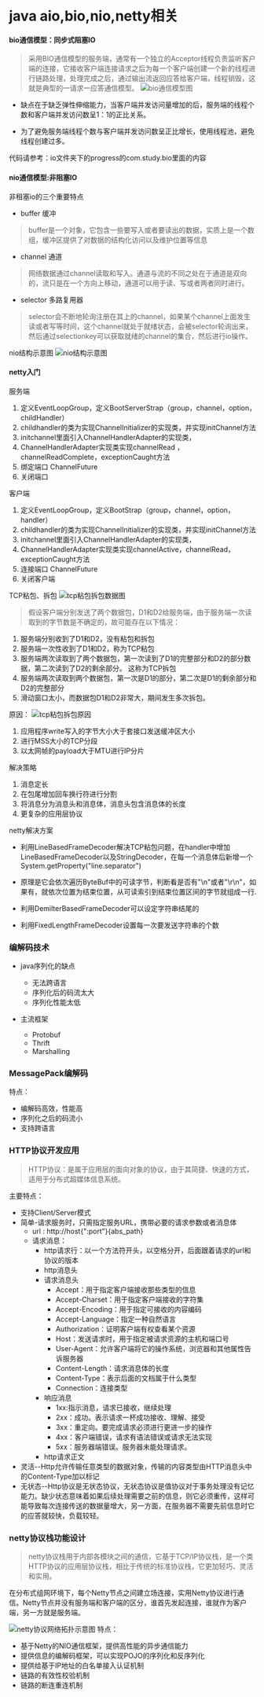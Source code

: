 # java aio,bio,nio,netty相关

#### bio通信模型：同步式阻塞IO
> 采用BIO通信模型的服务端，通常有一个独立的Acceptor线程负责监听客户端的连接，它接收客户端连接请求之后为每一个客户端创建一个新的线程进行链路处理，处理完成之后，通过输出流返回应答给客户端，线程销毁，这就是典型的一请求一应答通信模型。
![bio通信模型图](../png/bio.png)

* 缺点在于缺乏弹性伸缩能力，当客户端并发访问量增加的后，服务端的线程个数和客户端并发访问数呈1：1的正比关系。  

* 为了避免服务端线程个数与客户端并发访问数呈正比增长，使用线程池，避免线程创建过多。

代码请参考：io文件夹下的progress的com.study.bio里面的内容


#### nio通信模型:非阻塞IO
非租塞io的三个重要特点
* buffer 缓冲
> buffer是一个对象，它包含一些要写入或者要读出的数据，实质上是一个数组，缓冲区提供了对数据的结构化访问以及维护位置等信息
* channel 通道
> 网络数据通过channel读取和写入。通道与流的不同之处在于通道是双向的，流只是在一个方向上移动，通道可以用于读、写或者两者同时进行。
* selector 多路复用器
> selector会不断地轮询注册在其上的channel，如果某个channel上面发生读或者写等时间，这个channel就处于就绪状态，会被selector轮询出来，然后通过selectionkey可以获取就绪的channel的集合，然后进行io操作。

nio结构示意图
![nio结构示意图](../png/nio.png)


#### netty入门

服务端 
1. 定义EventLoopGroup，定义BootServerStrap（group，channel，option，childHandler）
2. childhandler的类为实现ChannelInitializer的实现类，并实现initChannel方法
3. initchannel里面引入ChannelHandlerAdapter的实现类，
4. ChannelHandlerAdapter实现类实现channelRead ，channelReadComplete，exceptionCaught方法
5. 绑定端口 ChannelFuture
6. 关闭端口

客户端
1. 定义EventLoopGroup，定义BootStrap（group，channel，option，handler）
2. childhandler的类为实现ChannelInitializer的实现类，并实现initChannel方法
3. initchannel里面引入ChannelHandlerAdapter的实现类，
4. ChannelHandlerAdapter实现类实现channelActive，channelRead，exceptionCaught方法
5. 连接端口 ChannelFuture
6. 关闭客户端

TCP粘包、拆包
![tcp粘包拆包数据图](../png/tcp粘包拆包说明图.png)

> 假设客户端分别发送了两个数据包，D1和D2给服务端，由于服务端一次读取到的字节数是不确定的，故可能存在以下情况：
1. 服务端分别收到了D1和D2，没有粘包和拆包
2. 服务端一次性收到了D1和D2，称为TCP粘包
3. 服务端两次读取到了两个数据包，第一次读到了D1的完整部分和D2的部分数据，第二次读到了D2的剩余部分。 这称为TCP拆包
4. 服务端两次读取到两个数据包，第一次是D1的部分，第二次是D1的剩余部分和D2的完整部分
5. 滑动窗口太小，而数据包D1和D2非常大，期间发生多次拆包。

原因：
![tcp粘包拆包原因](../png/tcp粘包拆包.png)
1. 应用程序write写入的字节大小大于套接口发送缓冲区大小
2. 进行MSS大小的TCP分段
3. 以太网帧的payload大于MTU进行IP分片


解决策略
1. 消息定长
2. 在包尾增加回车换行符进行分割
3. 将消息分为消息头和消息体，消息头包含消息体的长度
4. 更复杂的应用层协议
 

netty解决方案
* 利用LineBasedFrameDecoder解决TCP粘包问题，在handler中增加LineBasedFrameDecoder以及StringDecoder，在每一个消息体后新增一个System.getProperty("line.separator")

 * 原理是它会依次遍历ByteBuf中的可读字节，判断看是否有"\n"或者"\r\n"，如果有，就依次位置为结束位置，从可读索引到结束位置区间的字节就组成一行.

* 利用DemilterBasedFrameDecoder可以设定字符串结尾的
* 利用FixedLengthFrameDecoder设置每一次要发送字符串的个数


### 编解码技术

* java序列化的缺点
	* 无法跨语言
	* 序列化后的码流太大
	* 序列化性能太低

* 主流框架
	*  Protobuf
	*  Thrift
	*  Marshalling

### MessagePack编解码

特点：
* 编解码高效，性能高
* 序列化之后的码流小
* 支持跨语言


### HTTP协议开发应用

> HTTP协议：是属于应用层的面向对象的协议，由于其简捷、快速的方式，适用于分布式超媒体信息系统。

主要特点：
* 支持Client/Server模式
* 简单-请求服务时，只需指定服务URL，携带必要的请求参数或者消息体
	* url : http://host{":port"}{abs_path}
	* 请求消息：
		* http请求行：以一个方法符开头，以空格分开，后面跟着请求的url和协议的版本
		* http消息头
		* 请求消息头
			* Accept：用于指定客户端接收那些类型的信息
			* Accept-Charset：用于指定客户端接收的字符集
			* Accept-Encoding：用于指定可接收的内容编码
			* Accept-Language：指定一种自然语言
			* Authorization：证明客户端有权查看某个资源
			* Host：发送请求时，用于指定被请求资源的主机和端口号
			* User-Agent：允许客户端将它的操作系统，浏览器和其他属性告诉服务器
			* Content-Length：请求消息体的长度
			* Content-Type：表示后面的文档属于什么类型
			* Connection：连接类型
		* 响应消息
			* 1xx:指示消息，请求已接收，继续处理
			* 2xx：成功。表示请求一杯成功接收、理解、接受
			* 3xx：重定向。要完成请求必须进行更进一步的操作
			* 4xx：客户端错误，请求有语法错误或请求无法实现
			* 5xx：服务器端错误。服务器未能处理请求。
		* http请求正文
* 灵活--Http允许传输任意类型的数据对象，传输的内容类型由HTTP消息头中的Content-Type加以标记
* 无状态--Http协议是无状态协议，无状态协议是值协议对于事务处理没有记忆能力。缺少状态意味着如果后续处理需要之前的信息，则它必须重传，这样可能导致每次连接传送的数据量增大，另一方面，在服务器不需要先前信息时它的应答就较快，负载较轻。


### netty协议栈功能设计

> netty协议栈用于内部各模块之间的通信，它基于TCP/IP协议栈，是一个类HTTP协议的应用层协议栈，相比于传统的标准协议栈，它更加轻巧、灵活和实用。

在分布式组网环境下，每个Netty节点之间建立场连接，实用Netty协议进行通信。Netty节点并没有服务端和客户端的区分，谁首先发起连接，谁就作为客户端，另一方就是服务端。

![netty协议网络拓扑示意图](../png/netty协议网络拓扑示意图.png)
特点：
* 基于Netty的NIO通信框架，提供高性能的异步通信能力
* 提供信息的编解码框架，可以实现POJO的序列化和反序列化
* 提供给基于IP地址的白名单接入认证机制
* 链路的有效性校验机制
* 链路的断连重连机制



